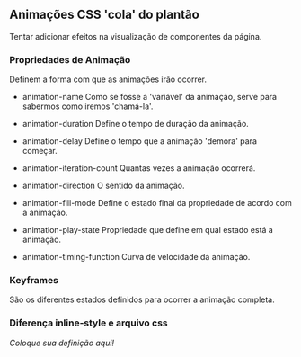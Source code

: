## Animações CSS 'cola' do plantão

  Tentar adicionar efeitos na visualização de componentes da página.

### Propriedades de Animação

  Definem a forma com que as animações irão ocorrer.

  - animation-name
    Como se fosse a 'variável' da animação, serve para sabermos como iremos 'chamá-la'.

  - animation-duration
    Define o tempo de duração da animação.

  - animation-delay
    Define o tempo que a animação 'demora' para começar.

  - animation-iteration-count
    Quantas vezes a animação ocorrerá.

  - animation-direction
    O sentido da animação.

  - animation-fill-mode
    Define o estado final da propriedade de acordo com a animação. 

  - animation-play-state
    Propriedade que define em qual estado está a animação.

  - animation-timing-function
    Curva de velocidade da animação.

### Keyframes

  São os diferentes estados definidos para ocorrer a animação completa.

### Diferença inline-style e arquivo css

  _Coloque sua definição aqui!_
